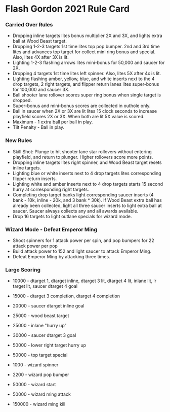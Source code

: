 # Flash Gordon 2021 Rule Card

### Carried Over Rules
* Dropping inline targets lites bonus multiplier 2X and 3X, and lights extra ball at Wood Beast target.
* Dropping 1-2-3 targets 1st time lites top pop bumper. 2nd and 3rd time lites and advances top target for collect mini ring bonus and special. Also, lites 4X after 3X is lit.
* Lighting 1-2-3 flashing arrows lites mini-bonus for 50,000 and saucer for 2X.
* Dropping 4 targets 1st time lites left spinner. Also, lites 5X after 4x is lit.
* Lighting flashing amber, yellow, blue, and white inserts next to the 4 drop targets, 2 right targets, and flipper return lanes lites super-bonus for 100,000 and saucer 3X.
* Ball shooter lane rollover scores super ring bonus when single target is dropped.
* Super-bonus and mini-bonus scores are collected in outhole only.
* Ball in saucer when 2X or 3X are lit lites 15 clock seconds to increase playfield scores 2X or 3X. When both are lit 5X value is scored.
* Maximum - 1 extra ball per ball in play.
* Tilt Penalty - Ball in play.

### New Rules
* Skill Shot: Plunge to hit shooter lane star rollovers without entering playfield, and return to plunger. Higher rollovers score more points.
* Dropping inline targets lites right spinner, and Wood Beast target resets inline targets.
* Lighting blue or white inserts next to 4 drop targets lites corresponding flipper return inserts.
* Lighting white and amber inserts next to 4 drop targets starts 15 second hurry at corresponding right targets.
* Completing drop target banks light corresponding saucer inserts (4 bank - 10k, inline - 20k, and 3 bank * 30k). If Wood Beast extra ball has already been collected, light all three saucer inserts to light extra ball at saucer. Saucer always collects any and all awards available.
* Drop 16 targets to light outlane specials for wizard mode.

### Wizard Mode - Defeat Emperor Ming
* Shoot spinners for 1 attack power per spin, and pop bumpers for 22 attack power per pop
* Build attack power to 152 and light saucer to attack Emperor Ming.
* Defeat Emperor Ming by attacking three times.


### Large Scoring
* 10000 - dtarget 1, dtarget inline, dtarget 3 lit, dtarget 4 lit, inlane lit, lr target lit, saucer dtarget 4 goal
* 15000 - dtarget 3 completion, dtarget 4 completion
* 20000 - saucer dtarget inline goal
* 25000 - wood beast target
* 25000 - inlane "hurry up"
* 30000 - saucer dtarget 3 goal
* 50000 - lower right target hurry up
* 50000 - top target special

* 1000 - wizard spinner
* 2200 - wizard pop bumper
* 50000 - wizard start
* 50000 - wizard ming attack
* 150000 - wizard ming kill
